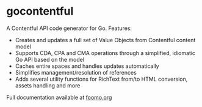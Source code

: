 # gocontentful

A Contentful API code generator for Go. Features:

- Creates and updates a full set of Value Objects from Contentful content model
- Supports CDA, CPA and CMA operations through a simplified, idiomatic Go API based on the model
- Caches entire spaces and handles updates automatically
- Simplifies management/resolution of references
- Adds several utility functions for RichText from/to HTML conversion, assets handling and more

Full documentation available at [foomo.org](https://www.foomo.org/docs/projects/cms/gocontentful/introduction)

